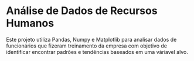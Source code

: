 # Análise de Dados de Recursos Humanos 

Este projeto utiliza Pandas, Numpy e Matplotlib para analisar dados de funcionários que fizeram treinamento da empresa com objetivo de identificar encontrar padrões e tendências baseados em uma váriavel alvo.
